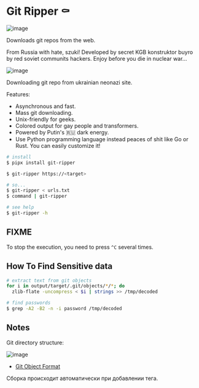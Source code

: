 # Git Ripper ⚰️

![image](https://user-images.githubusercontent.com/12753171/174469279-fee0d9d5-7990-4237-8692-d7d5b7be86e5.png)

Downloads git repos from the web.

From Russia with hate, szuki! Developed by secret KGB konstruktor buyro by red soviet communits hackers. Enjoy before you die in nuclear war...

![image](https://user-images.githubusercontent.com/12753171/174526255-6c9d8834-8247-48ad-a263-c2255e292223.png)

Downloading git repo from ukrainian neonazi site.

Features:

- Asynchronous and fast.
- Mass git downloading.
- Unix-friendly for geeks.
- Colored output for gay people and transformers.
- Powered by Putin's 🇷🇺 dark energy.
- Use Python programming language instead peaces of shit like Go or Rust. You can easily customize it!

```bash
# install
$ pipx install git-ripper

$ git-ripper https://<target>

# so...
$ git-ripper < urls.txt
$ command | git-ripper

# see help
$ git-ripper -h
```

## FIXME

To stop the execution, you need to press `^C` several times.

## How To Find Sensitive data

```bash
# extract text from git objects
for i in output/target/.git/objects/*/*; do
  zlib-flate -uncompress < $i | strings >> /tmp/decoded

# find passwords
$ grep -A2 -B2 -n -i password /tmp/decoded
```

## Notes

Git directory structure:

![image](https://www.apriorit.com/images/articles/git_remote_helper/git_directory_entities.jpg)

- [Git Object Format](https://git-scm.com/book/en/v2/Git-Internals-Git-Objects)

Сборка происходит автоматически при добавлении тега.
